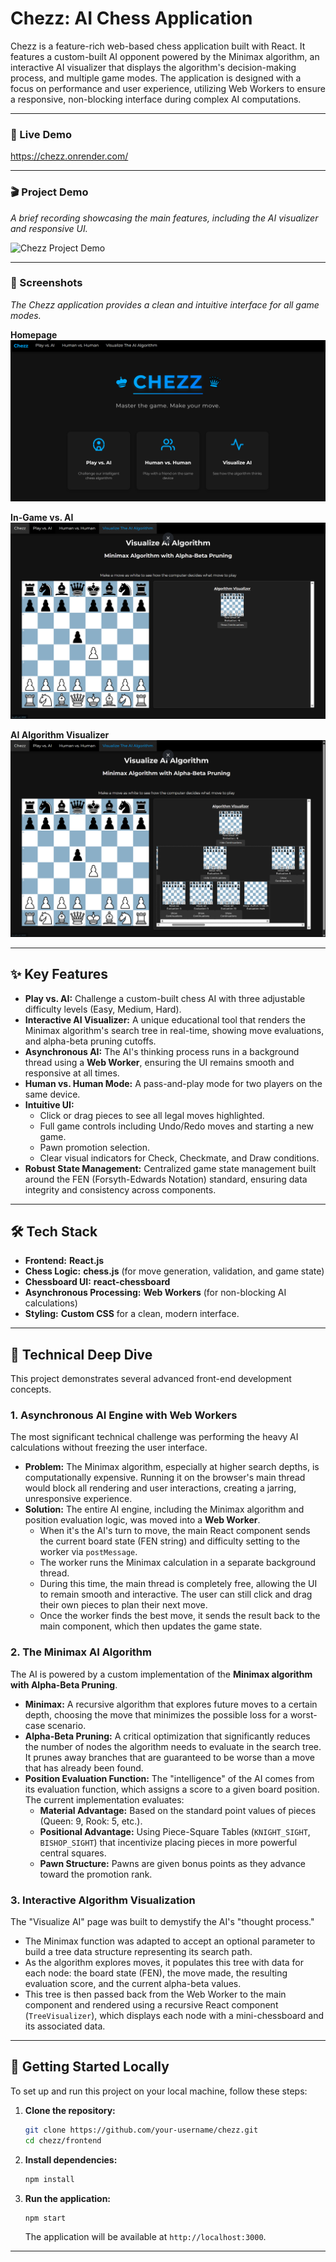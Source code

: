 # Chezz: AI Chess Application

Chezz is a feature-rich web-based chess application built with React. It features a custom-built AI opponent powered by the Minimax algorithm, an interactive AI visualizer that displays the algorithm's decision-making process, and multiple game modes. The application is designed with a focus on performance and user experience, utilizing Web Workers to ensure a responsive, non-blocking interface during complex AI computations.

---

### 🚀 Live Demo

https://chezz.onrender.com/

---

### 🎬 Project Demo

*A brief recording showcasing the main features, including the AI visualizer and responsive UI.*

![Chezz Project Demo](./screenshots/Recording-2025-07-09-030412.gif)

---

### 📸 Screenshots

*The Chezz application provides a clean and intuitive interface for all game modes.*

**Homepage**
![Chezz Homepage](./screenshots/Screenshot%202025-07-09%20023900.png)

**In-Game vs. AI**
![Chezz Play vs AI](./screenshots/Screenshot%202025-07-09%20024503.png)

**AI Algorithm Visualizer**
![Chezz AI Visualizer](./screenshots/Screenshot%202025-07-09%20024514.png)

---

## ✨ Key Features

- **Play vs. AI:** Challenge a custom-built chess AI with three adjustable difficulty levels (Easy, Medium, Hard).
- **Interactive AI Visualizer:** A unique educational tool that renders the Minimax algorithm's search tree in real-time, showing move evaluations, and alpha-beta pruning cutoffs.
- **Asynchronous AI:** The AI's thinking process runs in a background thread using a **Web Worker**, ensuring the UI remains smooth and responsive at all times.
- **Human vs. Human Mode:** A pass-and-play mode for two players on the same device.
- **Intuitive UI:**
    - Click or drag pieces to see all legal moves highlighted.
    - Full game controls including Undo/Redo moves and starting a new game.
    - Pawn promotion selection.
    - Clear visual indicators for Check, Checkmate, and Draw conditions.
- **Robust State Management:** Centralized game state management built around the FEN (Forsyth-Edwards Notation) standard, ensuring data integrity and consistency across components.

---

## 🛠️ Tech Stack

- **Frontend:** **React.js**
- **Chess Logic:** **chess.js** (for move generation, validation, and game state)
- **Chessboard UI:** **react-chessboard**
- **Asynchronous Processing:** **Web Workers** (for non-blocking AI calculations)
- **Styling:** **Custom CSS** for a clean, modern interface.

---

## 🔬 Technical Deep Dive

This project demonstrates several advanced front-end development concepts.

### 1. Asynchronous AI Engine with Web Workers

The most significant technical challenge was performing the heavy AI calculations without freezing the user interface.

- **Problem:** The Minimax algorithm, especially at higher search depths, is computationally expensive. Running it on the browser's main thread would block all rendering and user interactions, creating a jarring, unresponsive experience.
- **Solution:** The entire AI engine, including the Minimax algorithm and position evaluation logic, was moved into a **Web Worker**.
    - When it's the AI's turn to move, the main React component sends the current board state (FEN string) and difficulty setting to the worker via `postMessage`.
    - The worker runs the Minimax calculation in a separate background thread.
    - During this time, the main thread is completely free, allowing the UI to remain smooth and interactive. The user can still click and drag their own pieces to plan their next move.
    - Once the worker finds the best move, it sends the result back to the main component, which then updates the game state.

### 2. The Minimax AI Algorithm

The AI is powered by a custom implementation of the **Minimax algorithm with Alpha-Beta Pruning**.

- **Minimax:** A recursive algorithm that explores future moves to a certain depth, choosing the move that minimizes the possible loss for a worst-case scenario.
- **Alpha-Beta Pruning:** A critical optimization that significantly reduces the number of nodes the algorithm needs to evaluate in the search tree. It prunes away branches that are guaranteed to be worse than a move that has already been found.
- **Position Evaluation Function:** The "intelligence" of the AI comes from its evaluation function, which assigns a score to a given board position. The current implementation evaluates:
    - **Material Advantage:** Based on the standard point values of pieces (Queen: 9, Rook: 5, etc.).
    - **Positional Advantage:** Using Piece-Square Tables (`KNIGHT_SIGHT`, `BISHOP_SIGHT`) that incentivize placing pieces in more powerful central squares.
    - **Pawn Structure:** Pawns are given bonus points as they advance toward the promotion rank.

### 3. Interactive Algorithm Visualization

The "Visualize AI" page was built to demystify the AI's "thought process."

- The Minimax function was adapted to accept an optional parameter to build a tree data structure representing its search path.
- As the algorithm explores moves, it populates this tree with data for each node: the board state (FEN), the move made, the resulting evaluation score, and the current alpha-beta values.
- This tree is then passed back from the Web Worker to the main component and rendered using a recursive React component (`TreeVisualizer`), which displays each node with a mini-chessboard and its associated data.

---

## 🚀 Getting Started Locally

To set up and run this project on your local machine, follow these steps:

1.  **Clone the repository:**
    ```bash
    git clone https://github.com/your-username/chezz.git
    cd chezz/frontend
    ```

2.  **Install dependencies:**
    ```bash
    npm install
    ```

3.  **Run the application:**
    ```bash
    npm start
    ```
    The application will be available at `http://localhost:3000`.

---

